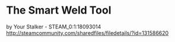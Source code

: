 # The Smart Weld Tool
by Your Stalker - STEAM_0:1:18093014
http://steamcommunity.com/sharedfiles/filedetails/?id=131586620

